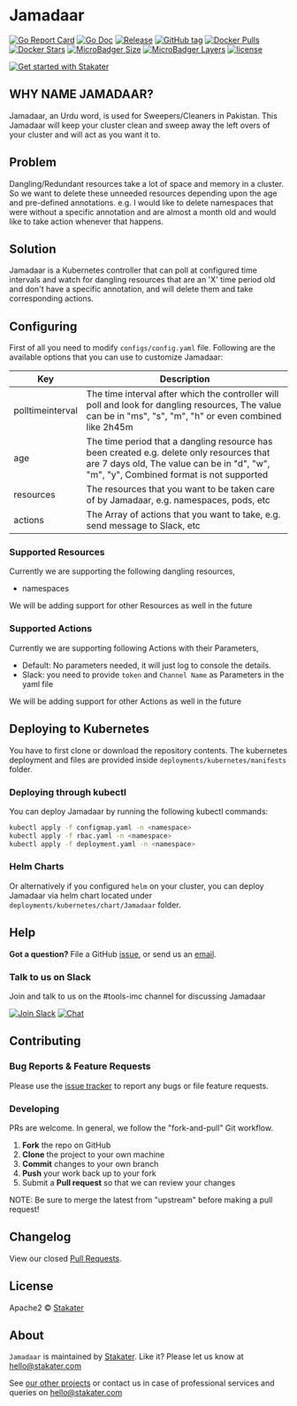 # Jamadaar

[![Go Report Card](https://goreportcard.com/badge/github.com/stakater/jamadaar?style=flat-square)](https://goreportcard.com/report/github.com/stakater/jamadaar)
[![Go Doc](https://img.shields.io/badge/godoc-reference-blue.svg?style=flat-square)](http://godoc.org/github.com/stakater/jamadaar)
[![Release](https://img.shields.io/github/release/stakater/jamadaar.svg?style=flat-square)](https://github.com/stakater/jamadaar/releases/latest)
[![GitHub tag](https://img.shields.io/github/tag/stakater/jamadaar.svg?style=flat-square)](https://github.com/stakater/jamadaar/releases/latest)
[![Docker Pulls](https://img.shields.io/docker/pulls/stakater/jamadaar.svg?style=flat-square)](https://hub.docker.com/r/stakater/jamadaar/)
[![Docker Stars](https://img.shields.io/docker/stars/stakater/jamadaar.svg?style=flat-square)](https://hub.docker.com/r/stakater/jamadaar/)
[![MicroBadger Size](https://img.shields.io/microbadger/image-size/stakater/jamadaar.svg?style=flat-square)](https://microbadger.com/images/stakater/jamadaar)
[![MicroBadger Layers](https://img.shields.io/microbadger/layers/stakater/jamadaar.svg?style=flat-square)](https://microbadger.com/images/stakater/jamadaar)
[![license](https://img.shields.io/github/license/stakater/jamadaar.svg?style=flat-square)](LICENSE)

[![Get started with Stakater](https://stakater.github.io/README/stakater-github-banner.png)](http://stakater.com/?utm_source=Jamadaar&utm_medium=github)


## WHY NAME JAMADAAR?
Jamadaar, an Urdu word, is used for Sweepers/Cleaners in Pakistan. This Jamadaar will keep your cluster clean and sweep away the left overs of your cluster and will act as you want it to.

## Problem
Dangling/Redundant resources take a lot of space and memory in a cluster. So we want to delete these unneeded resources depending upon the age and pre-defined  annotations. e.g. I would like to delete namespaces that were without a specific annotation and are almost a month old and would like to take action whenever that happens.

## Solution

Jamadaar is a Kubernetes controller that can poll at configured time intervals and watch for dangling resources that are an 'X' time period old and don't have a specific annotation, and will delete them and take corresponding actions.

## Configuring

First of all you need to modify `configs/config.yaml` file. Following are the available options that you can use to customize Jamadaar:

| Key                   |Description                                                                    |
|-----------------------|-------------------------------------------------------------------------------|
| polltimeinterval      | The time interval after which the controller will poll and look for dangling resources, The value can be in "ms", "s", "m", "h" or even combined like 2h45m       |
| age        | The time period that a dangling resource  has been created e.g. delete only resources that are 7 days old, The value can be in "d", "w", "m", "y", Combined format is not supported     |
| resources               | The resources that you want to be taken care of by Jamadaar, e.g. namespaces, pods, etc   |
| actions               | The Array of actions that you want to take, e.g. send message to Slack, etc   |

### Supported Resources
Currently we are supporting the following dangling resources,
- namespaces


We will be adding support for other Resources as well in the future

### Supported Actions
Currently we are supporting following Actions with their Parameters,
- Default: No parameters needed, it will just log to console the details.
- Slack: you need to provide `token` and `Channel Name` as Parameters in the yaml file

We will be adding support for other Actions as well in the future

## Deploying to Kubernetes

You have to first clone or download the repository contents. The kubernetes deployment and files are provided inside `deployments/kubernetes/manifests` folder.

### Deploying through kubectl

You can deploy Jamadaar by running the following kubectl commands:

```bash
kubectl apply -f configmap.yaml -n <namespace>
kubectl apply -f rbac.yaml -n <namespace>
kubectl apply -f deployment.yaml -n <namespace>
```

### Helm Charts

Or alternatively if you configured `helm` on your cluster, you can deploy Jamadaar via helm chart located under `deployments/kubernetes/chart/Jamadaar` folder.

## Help

**Got a question?**
File a GitHub [issue](https://github.com/stakater/Jamadaar/issues), or send us an [email](mailto:stakater@gmail.com).

### Talk to us on Slack
Join and talk to us on the #tools-imc channel for discussing Jamadaar

[![Join Slack](https://stakater.github.io/README/stakater-join-slack-btn.png)](https://stakater-slack.herokuapp.com/)
[![Chat](https://stakater.github.io/README/stakater-chat-btn.png)](https://stakater.slack.com/messages/CA66MMYSE/)

## Contributing

### Bug Reports & Feature Requests

Please use the [issue tracker](https://github.com/stakater/Jamadaar/issues) to report any bugs or file feature requests.

### Developing

PRs are welcome. In general, we follow the "fork-and-pull" Git workflow.

 1. **Fork** the repo on GitHub
 2. **Clone** the project to your own machine
 3. **Commit** changes to your own branch
 4. **Push** your work back up to your fork
 5. Submit a **Pull request** so that we can review your changes

NOTE: Be sure to merge the latest from "upstream" before making a pull request!

## Changelog

View our closed [Pull Requests](https://github.com/stakater/Jamadaar/pulls?q=is%3Apr+is%3Aclosed).

## License

Apache2 © [Stakater](http://stakater.com)

## About

`Jamadaar` is maintained by [Stakater][website]. Like it? Please let us know at <hello@stakater.com>

See [our other projects][community]
or contact us in case of professional services and queries on <hello@stakater.com>

  [website]: http://stakater.com/
  [community]: https://github.com/stakater/
